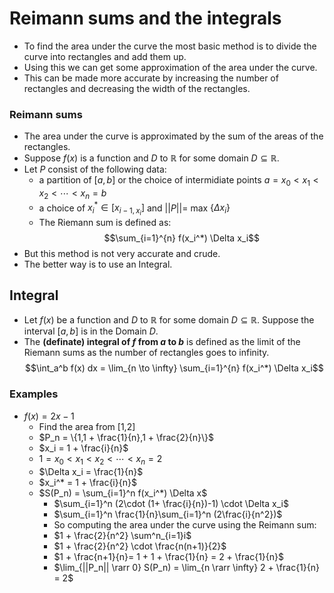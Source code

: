 # Reimann sums and the integrals

- To find the area under the curve the most basic method is to divide the curve into rectangles and add them up.
- Using this we can get some approximation of the area under the curve.
- This can be made more accurate by increasing the number of rectangles and decreasing the width of the rectangles.

### Reimann sums

- The area under the curve is approximated by the sum of the areas of the rectangles.
- Suppose $f(x)$ is a function and $D \text{ to } \mathbb{R}$ for some domain $D \subseteq \mathbb{R}$.
- Let $P$ consist of the following data:
  - a partition of $[a,b]$ or the choice of intermidiate points $a=x_0 < x_1 < x_2 < \cdots < x_n=b$
  - a choice of $x_i^* \in [x_{i-1,x_i}]$ and $||P|| =$ max $\{ \Delta x_i\}$
  - The Riemann sum is defined as:
    $$\sum_{i=1}^{n} f(x_i^*) \Delta x_i$$
- But this method is not very accurate and crude.
- The better way is to use an Integral.

## Integral

- Let $f(x)$ be a function and $D \text{ to } \mathbb{R}$ for some domain $D \subseteq \mathbb{R}$. Suppose the interval $[a,b]$ is in the Domain $D$.
- The **(definate) integral of $f$ from $a$ to $b$** is defined as the limit of the Riemann sums as the number of rectangles goes to infinity.
  $$\int_a^b f(x) dx = \lim_{n \to \infty} \sum_{i=1}^{n} f(x_i^*) \Delta x_i$$

### Examples

- $f(x)= 2x-1$
  - Find the area from [1,2]
  - $P_n = \{1,1 + \frac{1}{n},1 + \frac{2}{n}\}$
  - $x_i = 1 + \frac{i}{n}$
  - $1 = x_0 < x_1 < x_2 < \cdots < x_n = 2$
  - $\Delta x_i = \frac{1}{n}$
  - $x_i^* = 1 + \frac{i}{n}$
  - $S(P_n) = \sum_{i=1}^n f(x_i^*) \Delta x$
    - $\sum_{i=1}^n (2\cdot (1+ \frac{i}{n})-1) \cdot \Delta x_i$
    - $\sum_{i=1}^n \frac{1}{n}\sum_{i=1}^n (2\frac{i}{n^2})$
    - So computing the area under the curve using the Reimann sum:
    - $1 + \frac{2}{n^2} \sum^n_{i=1}i$
    - $1 + \frac{2}{n^2} \cdot \frac{n(n+1)}{2}$
    - $1 + \frac{n+1}{n}= 1 + 1 + \frac{1}{n} = 2 + \frac{1}{n}$
    - $\lim_{||P_n|| \rarr 0} S(P_n) = \lim_{n \rarr \infty} 2 + \frac{1}{n} = 2$
